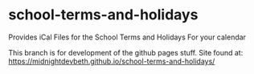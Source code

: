# school-terms-and-holidays
Provides iCal Files for the School Terms and Holidays For your calendar

This branch is for development of the github pages stuff. Site found at: https://midnightdevbeth.github.io/school-terms-and-holidays/
